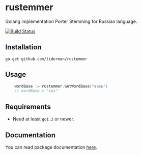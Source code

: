 # rustemmer
Golang implementation Porter Stemming for Russian language.

[![Build Status](https://travis-ci.org/syndtr/goleveldb.png?branch=master)](https://travis-ci.org/liderman/rustemmer)

Installation
-----------
	go get github.com/liderman/rustemmer

Usage
-----------
```go
    wordBase := rustemmer.GetWordBase("вазы")
    // wordBase = "ваз"
```

Requirements
-----------

* Need at least `go1.2` or newer.

Documentation
-----------

You can read package documentation [here](http:godoc.org/github.com/liderman/rustemmer).
